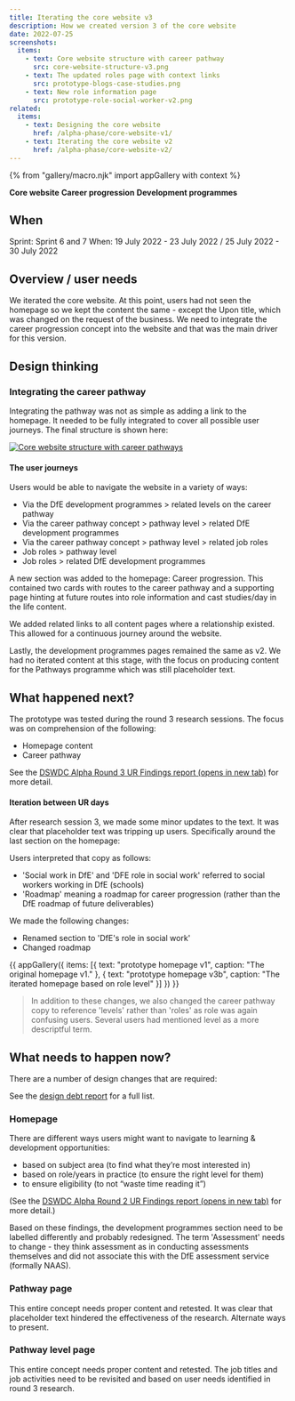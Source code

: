 ```yaml
---
title: Iterating the core website v3
description: How we created version 3 of the core website
date: 2022-07-25
screenshots:
  items:
    - text: Core website structure with career pathway
      src: core-website-structure-v3.png
    - text: The updated roles page with context links
      src: prototype-blogs-case-studies.png
    - text: New role information page
      src: prototype-role-social-worker-v2.png
related:
  items:
    - text: Designing the core website
      href: /alpha-phase/core-website-v1/
    - text: Iterating the core website v2
      href: /alpha-phase/core-website-v2/
---
```


{% from "gallery/macro.njk" import appGallery with context %}

<strong class="govuk-tag govuk-tag--turquoise">Core website</strong>&nbsp;<strong class="govuk-tag govuk-tag--purple">Career progression</strong>&nbsp;<strong class="govuk-tag govuk-tag--blue">Development programmes</strong>

## When
Sprint: Sprint 6 and 7
When: 19 July 2022 - 23 July 2022 / 25 July 2022 - 30 July 2022

## Overview / user needs
We iterated the core website. At this point, users had not seen the homepage so we kept the content the same - except the Upon title, which was changed on the request of the business. We need to integrate the career progression concept into the website and that was the main driver for this version.

## Design thinking

### Integrating the career pathway
Integrating the pathway was not as simple as adding a link to the homepage. It needed to be fully integrated to cover all possible user journeys. The final structure is shown here:

<a href="core-website-structure-v3.png" target="_blank">![Core website structure with career pathways](core-website-structure-v3.png "Core website structure with career pathways")</a>

#### The user journeys
Users would be able to navigate the website in a variety of ways:

- Via the DfE development programmes > related levels on the career pathway
- Via the career pathway concept > pathway level > related DfE development programmes
- Via the career pathway concept > pathway level > related job roles
- Job roles > pathway level
- Job roles > related DfE development programmes

A new section was added to the homepage: Career progression. This contained two cards with routes to the career pathway and a supporting page hinting at future routes into role information and cast studies/day in the life content.

We added related links to all content pages where a relationship existed. This allowed for a continuous journey around the website.

Lastly, the development programmes pages remained the same as v2. We had no iterated content at this stage, with the focus on producing content for the Pathways programme which was still placeholder text.

## What happened next?

The prototype was tested during the round 3 research sessions. The focus was on comprehension of the following:

- Homepage content
- Career pathway

See the <a href="https://docs.google.com/presentation/d/11MnqvxkWeXfDxY2RkGzq6dtJ_T--K1YTAgiP6yfRmR8/edit?usp=sharing" target="_blank">DSWDC Alpha Round 3 UR Findings report (opens in new tab)</a> for more detail.

#### Iteration between UR days
After research session 3, we made some minor updates to the text. It was clear that placeholder text was tripping up users. Specifically around the last section on the homepage:

Users interpreted that copy as follows:

- 'Social work in DfE' and 'DFE role in social work' referred to social workers working in DfE (schools)
- 'Roadmap' meaning a roadmap for career progression (rather than the DfE roadmap of future deliverables)

We made the following changes:

- Renamed section to 'DfE's role in social work'
- Changed roadmap

{{ appGallery({
  items: [{
    text: "prototype homepage v1",
    caption: "The original homepage v1."
  }, {
    text: "prototype homepage v3b",
    caption: "The iterated homepage based on role level"
  }]
}) }}

> In addition to these changes, we also changed the career pathway copy to reference 'levels' rather than 'roles' as role was again confusing users. Several users had mentioned level as a more descriptful term.

## What needs to happen now?
There are a number of design changes that are required:

See the [design debt report](/design-debt) for a full list.

### Homepage
There are different ways users might want to navigate to learning & development opportunities:

- based on subject area (to find what they’re most interested in)
- based on role/years in practice (to ensure the right level for them)
- to ensure eligibility (to not “waste time reading it”)

(See the <a href="https://docs.google.com/presentation/d/1hPaTh6F0GGfeD3W2p-TMRmWQfTwd_ZPgMixFZrHXpPg/edit?usp=sharing" target="_blank">DSWDC Alpha Round 2 UR Findings report (opens in new tab)</a> for more detail.)

Based on these findings, the development programmes section need to be labelled differently and probably redesigned. The term 'Assessment'  needs to change - they think assessment as in conducting assessments themselves and did not associate this with the DfE assessment service (formally NAAS).

### Pathway page
This entire concept needs proper content and retested. It was clear that placeholder text hindered the effectiveness of the research. Alternate ways to present.

### Pathway level page
This entire concept needs proper content and retested. The job titles and job activities need to be revisited and based on user needs identified in round 3 research.
